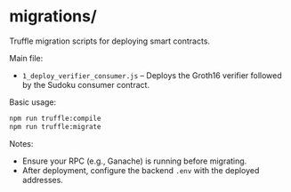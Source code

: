 # migrations/

Truffle migration scripts for deploying smart contracts.

Main file:
- `1_deploy_verifier_consumer.js` – Deploys the Groth16 verifier followed by the Sudoku consumer contract.

Basic usage:
```bash
npm run truffle:compile
npm run truffle:migrate
```

Notes:
- Ensure your RPC (e.g., Ganache) is running before migrating.
- After deployment, configure the backend `.env` with the deployed addresses.
